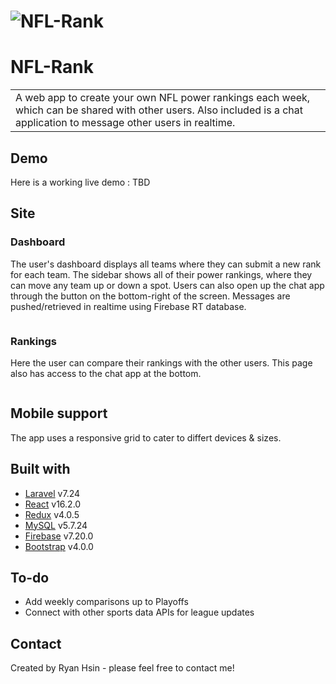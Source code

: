# ![NFL-Rank]()
# NFL-Rank
<table>
<tr>
<td>
  A web app to create your own NFL power rankings each week, which can be shared with other users. Also included is a chat application to message other users in realtime.
</td>
</tr>
</table>

## Demo
Here is a working live demo :  TBD


## Site

### Dashboard
The user's dashboard displays all teams where they can submit a new rank for each team. The sidebar shows all of their power rankings, where they can move any team up or down a spot. Users can also open up the chat app through the button on the bottom-right of the screen. Messages are pushed/retrieved in realtime using Firebase RT database.

![]()


### Rankings
Here the user can compare their rankings with the other users. This page also has access to the chat app at the bottom.

![]()


## Mobile support
The app uses a responsive grid to cater to differt devices & sizes. 


## Built with 
- [Laravel](https://laravel.com/) v7.24
- [React](https://reactjs.org/) v16.2.0
- [Redux](https://redux.js.org/) v4.0.5
- [MySQL](https://www.mysql.com/) v5.7.24
- [Firebase](https://firebase.google.com/) v7.20.0
- [Bootstrap](http://getbootstrap.com/) v4.0.0


## To-do
- Add weekly comparisons up to Playoffs
- Connect with other sports data APIs for league updates


## Contact
Created by Ryan Hsin - please feel free to contact me!

